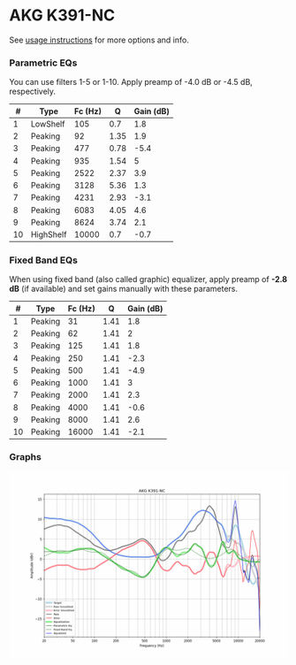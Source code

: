 # AKG K391-NC
See [usage instructions](https://github.com/jaakkopasanen/AutoEq#usage) for more options and info.

### Parametric EQs
You can use filters 1-5 or 1-10. Apply preamp of -4.0 dB or -4.5 dB, respectively.

|   # | Type      |   Fc (Hz) |    Q |   Gain (dB) |
|-----|-----------|-----------|------|-------------|
|   1 | LowShelf  |       105 | 0.7  |         1.8 |
|   2 | Peaking   |        92 | 1.35 |         1.9 |
|   3 | Peaking   |       477 | 0.78 |        -5.4 |
|   4 | Peaking   |       935 | 1.54 |         5   |
|   5 | Peaking   |      2522 | 2.37 |         3.9 |
|   6 | Peaking   |      3128 | 5.36 |         1.3 |
|   7 | Peaking   |      4231 | 2.93 |        -3.1 |
|   8 | Peaking   |      6083 | 4.05 |         4.6 |
|   9 | Peaking   |      8624 | 3.74 |         2.1 |
|  10 | HighShelf |     10000 | 0.7  |        -0.7 |

### Fixed Band EQs
When using fixed band (also called graphic) equalizer, apply preamp of **-2.8 dB** (if available) and set gains manually with these parameters.

|   # | Type    |   Fc (Hz) |    Q |   Gain (dB) |
|-----|---------|-----------|------|-------------|
|   1 | Peaking |        31 | 1.41 |         1.8 |
|   2 | Peaking |        62 | 1.41 |         2   |
|   3 | Peaking |       125 | 1.41 |         1.8 |
|   4 | Peaking |       250 | 1.41 |        -2.3 |
|   5 | Peaking |       500 | 1.41 |        -4.9 |
|   6 | Peaking |      1000 | 1.41 |         3   |
|   7 | Peaking |      2000 | 1.41 |         2.3 |
|   8 | Peaking |      4000 | 1.41 |        -0.6 |
|   9 | Peaking |      8000 | 1.41 |         2.6 |
|  10 | Peaking |     16000 | 1.41 |        -2.1 |

### Graphs
![](./AKG%20K391-NC.png)
